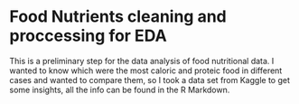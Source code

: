 # Food Nutrients cleaning and proccessing for EDA
This is a preliminary step for the data analysis of food nutritional data. I wanted to know which were the most caloric and proteic food in different cases and wanted to compare them, so I took a data set from Kaggle to get some insights, all the info can be found in the R Markdown.

